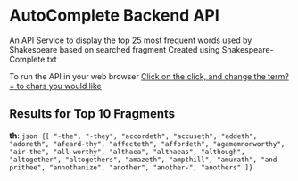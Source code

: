 
# AutoComplete Backend API

An API Service to display the top 25 most frequent words used by Shakespeare based on searched fragment
Created using Shakespeare-Complete.txt 

To run the API in your web browser [Click on the click, and change the term?= to chars you would like](https://golang-autocomplete.herokuapp.com/autocomplete?term=th)

## Results for Top 10 Fragments
**th**: ```json {[
"-the",
"-they",
"accordeth",
"accuseth",
"addeth",
"adoreth",
"afeard-thy",
"affecteth",
"affordeth",
"agamemnonworthy",
"air-the",
"all-worthy",
"althaea",
"althaeas",
"although",
"altogether",
"altogethers",
"amazeth",
"ampthill",
"amurath",
"and-prithee",
"annothanize",
"another",
"another-",
"anothers"
]}```